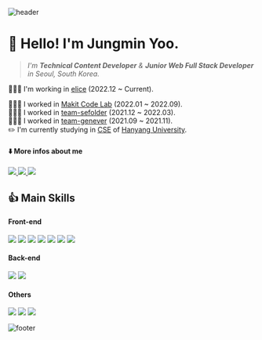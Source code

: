 ![header](https://capsule-render.vercel.app/api?type=waving&color=gradient&customColorList=6&height=200&section=header&text=Jungmin%20Yoo&fontSize=70)

# 👋 Hello! I'm Jungmin Yoo.

> _I'm **Technical Content Developer** & **Junior Web Full Stack Developer** in Seoul, South Korea._

🧑🏻‍🏫 I'm working in [elice](http://elice.io) (2022.12 ~ Current).

🧑🏻‍🏫 I worked in [Makit Code Lab](http://makitcodelab.com) (2022.01 ~ 2022.09).  
🧑🏻‍💻 I worked in [team-sefolder](https://github.com/sefolder) (2021.12 ~ 2022.03).  
🧑🏻‍💻 I worked in [team-genever](https://github.com/team-genever) (2021.09 ~ 2021.11).  
✏️ I'm currently studying in [CSE](http://cs.hanyang.ac.kr/?rsMobile=false) of [Hanyang University](https://www.hanyang.ac.kr/).

#### **⬇️ More infos about me**

<a href="https://jungminyoo.github.io/#/resume"><img src="https://img.shields.io/badge/⭐️ Resume-AC0FB3?style=flat-square"/>
</a> <a href="https://www.instagram.com/devyoo02/"><img src="https://img.shields.io/badge/Instagram-E4405F?style=flat-square&logo=instagram&logoColor=white"/>
</a> <a href="https://www.instagram.com/devyoo02/"><img src="https://img.shields.io/badge/Velog-20C997?style=flat-square&logo=velog&logoColor=white"/>
</a>

## 👍 Main Skills

#### **Front-end**

<img src="https://img.shields.io/badge/React.js-61DAFB?style=flat-square&logo=React&logoColor=black"/> <img src="https://img.shields.io/badge/NextJS-000000?style=flat-square&logo=next.js&logoColor=white"/> <img src="https://img.shields.io/badge/HTML5-E34F26?style=flat-square&logo=HTML5&logoColor=white"/> <img src="https://img.shields.io/badge/CSS3-1572B6?style=flat-square&logo=CSS3&logoColor=white"/> <img src="https://img.shields.io/badge/JavaScript-F7DF1E?style=flat-square&logo=Javascript&logoColor=black"/> <img src="https://img.shields.io/badge/Sass-CC6699?style=flat-square&logo=Sass&logoColor=white"/> <img src="https://img.shields.io/badge/GraphQL-E10098?style=flat-square&logo=GraphQL&logoColor=white"/>

<!-- <img src="https://img.shields.io/badge/Pug-A86454?style=flat-square&logo=pug&logoColor=white"/>  -->

#### **Back-end**

<img src="https://img.shields.io/badge/Node.js-339933?style=flat-square&logo=Node.js&logoColor=white"/> <img src="https://img.shields.io/badge/Express-000000?style=flat-square&logo=express&logoColor=white"/>

<!-- <img src="https://img.shields.io/badge/MongoDB-47A248?style=flat-square&logo=MongoDB&logoColor=white"/> -->

#### **Others**

<img src="https://img.shields.io/badge/Git-F05032?style=flat-square&logo=git&logoColor=white"/> <img src="https://img.shields.io/badge/GitHub-181717?style=flat-square&logo=github&logoColor=white"/> <img src="https://img.shields.io/badge/VSCode-007ACC?style=flat-square&logo=visualstudiocode&logoColor=white"/>

<!--
### 👊 Available (Except Main Skills)

#### **Programming Language**

<img src="https://img.shields.io/badge/C-A8B9CC?style=flat-square&logo=C&logoColor=black"/> <img src="https://img.shields.io/badge/Python-3776AB?style=flat-square&logo=python&logoColor=white"/>

#### **Back-end**

<img src="https://img.shields.io/badge/Socket.io-010101?style=flat-square&logo=socket.io&logoColor=white"/> <img src="https://img.shields.io/badge/WebRTC-333333?style=flat-square&logo=webrtc&logoColor=white"/>

#### **Dev-Ops**

<img src="https://img.shields.io/badge/Heroku-430098?style=flat-square&logo=heroku&logoColor=white"/> <img src="https://img.shields.io/badge/Netlify-00C7B7?style=flat-square&logo=netlify&logoColor=black"/> <img src="https://img.shields.io/badge/Amazon%20S3-569A31?style=flat-square&logo=amazons3&logoColor=black"/>

#### **Others**

<img src="https://img.shields.io/badge/Adobe%20Premiere%20Pro-9999FF?style=flat-square&logo=adobepremierepro&logoColor=black"/> <img src="https://img.shields.io/badge/Adobe%20After%20Effects-9999FF?style=flat-square&logo=adobeaftereffects&logoColor=black"/> <img src="https://img.shields.io/badge/Adobe%20Illustrator-FF9A00?style=flat-square&logo=adobeillustrator&logoColor=black"/> <img src="https://img.shields.io/badge/Adobe%20XD-FF61F6?style=flat-square&logo=adobexd&logoColor=black"/>

### ✏️ Currently Studying

<a href="https://github.com/yoojm4718"><img src="https://img.shields.io/badge/Studying%20Github%20Account-181717?style=flat-square&logo=github&logoColor=white"/>
</a>

<img src="https://img.shields.io/badge/TypeScript-3178C6?style=flat-square&logo=typescript&logoColor=white"/> <img src="https://img.shields.io/badge/JAVA-007396?style=flat-square&logo=java&logoColor=white"/> <img src="https://img.shields.io/badge/C%2B%2B-00599C?style=flat-square&logo=C%2B%2B&logoColor=white"/> <img src="https://img.shields.io/badge/GraphQL-E10098?style=flat-square&logo=graphql&logoColor=white"/> <img src="https://img.shields.io/badge/Firebase-FFCA28?style=flat-square&logo=firebase&logoColor=black"/> <img src="https://img.shields.io/badge/NextJS-000000?style=flat-square&logo=next.js&logoColor=white"/> <img src="https://img.shields.io/badge/React%20Native-61DAFB?style=flat-square&logo=React&logoColor=black"/>

## 👉 To Know About Me

<a href="https://jungminyoo.github.io/#/resume"><img src="https://img.shields.io/badge/⭐️ Resume-AC0FB3?style=flat-square"/>
</a>
<a href="https://www.instagram.com/devyoo02/"><img src="https://img.shields.io/badge/Instagram-E4405F?style=flat-square&logo=instagram&logoColor=white"/>
</a>
<a href="https://www.instagram.com/devyoo02/"><img src="https://img.shields.io/badge/Velog-20C997?style=flat-square&logo=velog&logoColor=white"/>
</a> -->

![footer](https://capsule-render.vercel.app/api?type=waving&color=gradient&customColorList=6&height=150&section=footer&fontSize=70)
